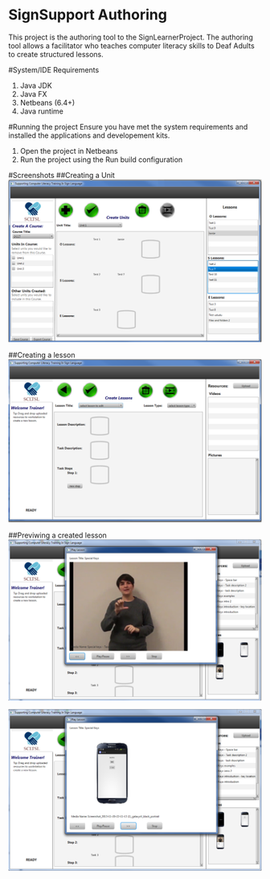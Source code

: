 # SignSupport Authoring
This project is the authoring tool to the SignLearnerProject. The authoring tool allows a facilitator who teaches computer literacy skills
to Deaf Adults to create structured lessons.

#System/IDE Requirements
  1. Java JDK
  2. Java FX
  3. Netbeans (6.4+)
  4. Java runtime
  
#Running the project
Ensure you have met the system requirements and installed the applications and developement kits. 
  1. Open the project in Netbeans
  2. Run the project using the Run build configuration
  
#Screenshots
##Creating a Unit
![Unit Screen](/unit_screen.png)

##Creating a lesson
![Lesson Screen](/lesson_creation.png)

##Previwing a created lesson
![Lesson Preview](/lesson_preview.png)

![Lesson Preview 2](/lesson_preview_2.png)


